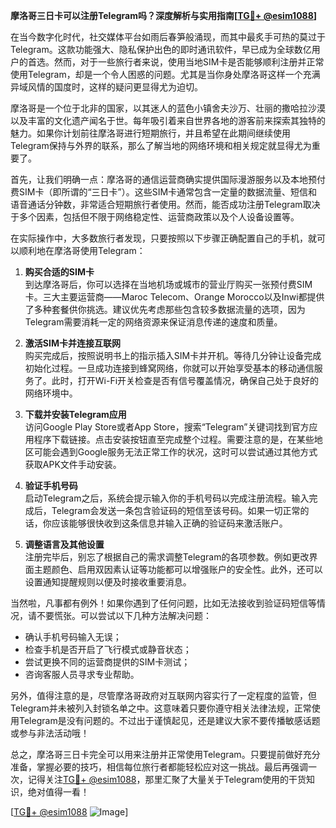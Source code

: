 **摩洛哥三日卡可以注册Telegram吗？深度解析与实用指南[[TG💪+ @esim1088](https://t.me/s/esim1088)]**

在当今数字化时代，社交媒体平台如雨后春笋般涌现，而其中最炙手可热的莫过于Telegram。这款功能强大、隐私保护出色的即时通讯软件，早已成为全球数亿用户的首选。然而，对于一些旅行者来说，使用当地SIM卡是否能够顺利注册并正常使用Telegram，却是一个令人困惑的问题。尤其是当你身处摩洛哥这样一个充满异域风情的国度时，这样的疑问更显得尤为迫切。

摩洛哥是一个位于北非的国家，以其迷人的蓝色小镇舍夫沙万、壮丽的撒哈拉沙漠以及丰富的文化遗产闻名于世。每年吸引着来自世界各地的游客前来探索其独特的魅力。如果你计划前往摩洛哥进行短期旅行，并且希望在此期间继续使用Telegram保持与外界的联系，那么了解当地的网络环境和相关规定就显得尤为重要了。

首先，让我们明确一点：摩洛哥的通信运营商确实提供国际漫游服务以及本地预付费SIM卡（即所谓的“三日卡”）。这些SIM卡通常包含一定量的数据流量、短信和语音通话分钟数，非常适合短期旅行者使用。然而，能否成功注册Telegram取决于多个因素，包括但不限于网络稳定性、运营商政策以及个人设备设置等。

在实际操作中，大多数旅行者发现，只要按照以下步骤正确配置自己的手机，就可以顺利地在摩洛哥使用Telegram：

1. **购买合适的SIM卡**  
   到达摩洛哥后，你可以选择在当地机场或城市的营业厅购买一张预付费SIM卡。三大主要运营商——Maroc Telecom、Orange Morocco以及Inwi都提供了多种套餐供你挑选。建议优先考虑那些包含较多数据流量的选项，因为Telegram需要消耗一定的网络资源来保证消息传递的速度和质量。

2. **激活SIM卡并连接互联网**  
   购买完成后，按照说明书上的指示插入SIM卡并开机。等待几分钟让设备完成初始化过程。一旦成功连接到蜂窝网络，你就可以开始享受基本的移动通信服务了。此时，打开Wi-Fi开关检查是否有信号覆盖情况，确保自己处于良好的网络环境中。

3. **下载并安装Telegram应用**  
   访问Google Play Store或者App Store，搜索“Telegram”关键词找到官方应用程序下载链接。点击安装按钮直至完成整个过程。需要注意的是，在某些地区可能会遇到Google服务无法正常工作的状况，这时可以尝试通过其他方式获取APK文件手动安装。

4. **验证手机号码**  
   启动Telegram之后，系统会提示输入你的手机号码以完成注册流程。输入完成后，Telegram会发送一条包含验证码的短信至该号码。如果一切正常的话，你应该能够很快收到这条信息并输入正确的验证码来激活账户。

5. **调整语言及其他设置**  
   注册完毕后，别忘了根据自己的需求调整Telegram的各项参数。例如更改界面主题颜色、启用双因素认证等功能都可以增强账户的安全性。此外，还可以设置通知提醒规则以便及时接收重要消息。

当然啦，凡事都有例外！如果你遇到了任何问题，比如无法接收到验证码短信等情况，请不要慌张。可以尝试以下几种方法解决问题：

- 确认手机号码输入无误；
- 检查手机是否开启了飞行模式或静音状态；
- 尝试更换不同的运营商提供的SIM卡测试；
- 咨询客服人员寻求专业帮助。

另外，值得注意的是，尽管摩洛哥政府对互联网内容实行了一定程度的监管，但Telegram并未被列入封锁名单之中。这意味着只要你遵守相关法律法规，正常使用Telegram是没有问题的。不过出于谨慎起见，还是建议大家不要传播敏感话题或参与非法活动哦！

总之，摩洛哥三日卡完全可以用来注册并正常使用Telegram。只要提前做好充分准备，掌握必要的技巧，相信每位旅行者都能轻松应对这一挑战。最后再强调一次，记得关注[TG💪+ @esim1088](https://t.me/s/esim1088)，那里汇聚了大量关于Telegram使用的干货知识，绝对值得一看！

[[TG💪+ @esim1088](https://t.me/s/esim1088) ![Image](https://i.postimg.cc/4NQfJmqS/Snipaste-2025-05-13-00-14-12.png)]